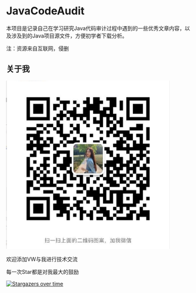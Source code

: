 # JavaCodeAudit

本项目是记录自己在学习研究Java代码审计过程中遇到的一些优秀文章内容，以及涉及到的Java项目源文件，方便初学者下载分析。

注：资源来自互联网，侵删

## 关于我

<img src="images/AboutMe.png" alt="AboutMe" style="zoom:50%;" />

欢迎添加VW与我进行技术交流

每一次Star都是对我最大的鼓励

[![Stargazers over time](https://starchart.cc/0neOfU4/JavaCodeAudit.svg)](https://starchart.cc/0neOfU4/JavaCodeAudit)

